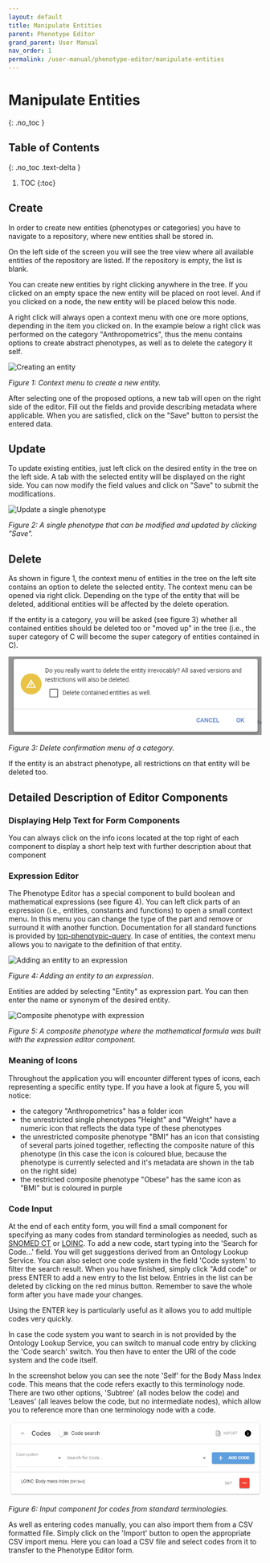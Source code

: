 ```yaml
---
layout: default
title: Manipulate Entities
parent: Phenotype Editor
grand_parent: User Manual
nav_order: 1
permalink: /user-manual/phenotype-editor/manipulate-entities
---
```


# Manipulate Entities
{: .no_toc }

## Table of Contents
{: .no_toc .text-delta }

1. TOC
{:toc}

## Create
In order to create new entities (phenotypes or categories) you have to navigate to a repository, where new entities shall be stored in.

On the left side of the screen you will see the tree view where all available entities of the repository are listed. If the repository is empty, the list is blank.

You can create new entities by right clicking anywhere in the tree. If you clicked on an empty space the new entity will be placed on root level. And if you clicked on a node, the new entity will be placed below this node.

A right click will always open a context menu with one ore more options, depending in the item you clicked on. In the example below a right click was performed on the category "Anthropometrics", thus the menu contains options to create abstract phenotypes, as well as to delete the category it self.

![Creating an entity](../../assets/images/phenotype-editor-create.png)

_Figure 1: Context menu to create a new entity._

After selecting one of the proposed options, a new tab will open on the right side of the editor. Fill out the fields and provide describing metadata where applicable. When you are satisfied, click on the "Save" button to persist the entered data.

## Update
To update existing entities, just left click on the desired entity in the tree on the left side. A tab with the selected entity will be displayed on the right side. You can now modify the field values and click on "Save" to submit the modifications.

![Update a single phenotype](../../assets/images/phenotype-editor-single-phenotype.png)

_Figure 2: A single phenotype that can be modified and updated by clicking "Save"._

## Delete
As shown in figure 1, the context menu of entities in the tree on the left site contains an option to delete the selected entity. The context menu can be opened via right click. Depending on the type of the entity that will be deleted, additional entities will be affected by the delete operation.

If the entity is a category, you will be asked (see figure 3) whether all contained entities should be deleted too or "moved up" in the tree (i.e., the super category of C will become the super category of entities contained in C).

![Category delete confirmation](../../assets/images/phenotype-editor-delete.png)

_Figure 3: Delete confirmation menu of a category._

If the entity is an abstract phenotype, all restrictions on that entity will be deleted too.

## Detailed Description of Editor Components

### Displaying Help Text for Form Components
You can always click on the info icons located at the top right of each component to display a short help text with further description
about that component

### Expression Editor
The Phenotype Editor has a special component to build boolean and mathematical expressions (see figure 4). You can left click parts of
an expression (i.e., entities, constants and functions) to open a small context menu. In this menu you can change the type of the part
and remove or surround it with another function. Documentation for all standard functions is provided by
[top-phenotypic-query](https://onto-med.github.io/top-phenotypic-query/). In case of entities, the context menu allows you to navigate
to the definition of that entity.

![Adding an entity to an expression](../../assets/images/phenotype-editor-expression-input.png)

_Figure 4: Adding an entity to an expression._

Entities are added by selecting "Entity" as expression part. You can then enter the name or synonym of the desired entity.

![Composite phenotype with expression](../../assets/images/phenotype-editor-composite-phenotype.png)

_Figure 5: A composite phenotype where the mathematical formula was built with the expression editor component._

### Meaning of Icons
Throughout the application you will encounter different types of icons, each representing a specific entity type. If you have a look at figure 5, you will notice:

* the category "Anthropometrics" has a folder icon
* the unrestricted single phenotypes "Height" and "Weight" have a numeric icon that reflects the data type of these phenotypes
* the unrestricted composite phenotype "BMI" has an icon that consisting of several parts joined together, reflecting the composite nature of this phenotype (in this case the icon is coloured blue, because the phenotype is currently selected and it's metadata are shown in the tab on the right side)
* the restricted composite phenotype "Obese" has the same icon as "BMI" but is coloured in purple

### Code Input
At the end of each entity form, you will find a small component for specifying as many codes from standard terminologies as needed,
such as [SNOMED CT](https://snomed.org) or [LOINC](https://loinc.org). To add a new code, start typing into the 'Search for Code...' field. You will get suggestions derived from an Ontology Lookup Service. You can also select one code system in the field 'Code system' to filter the search result. When you have finished, simply click "Add code" or press ENTER to add a new entry to the list below. Entries in the list
can be deleted by clicking on the red minus button. Remember to save the whole form after you have made your changes.

Using the ENTER key is particularly useful as it allows you to add multiple codes very quickly.

In case the code system you want to search in is not provided by the Ontology Lookup Service, you can switch to manual code entry by clicking the 'Code search' switch. You then have to enter the URI of the code system and the code itself.

In the screenshot below you can see the note 'Self' for the Body Mass Index code. This means that the code refers exactly to this terminology node. There are two other options, 'Subtree' (all nodes below the code) and 'Leaves' (all leaves below the code, but no intermediate nodes), which allow you to reference more than one terminology node with a code.

![Code input](../../assets/images/phenotype-editor-code-input.png)

_Figure 6: Input component for codes from standard terminologies._

As well as entering codes manually, you can also import them from a CSV formatted file. Simply click on the 'Import' button to open the appropriate CSV import menu. Here you can load a CSV file and select codes from it to transfer to the Phenotype Editor form.
